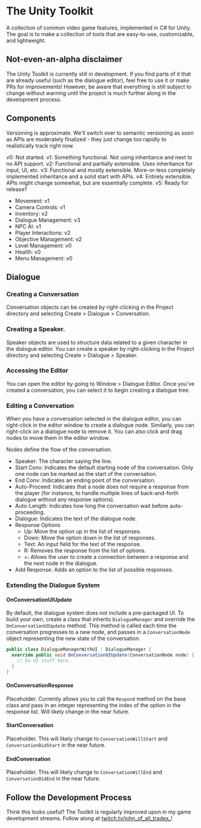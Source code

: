 # The Unity Toolkit
A collection of common video game features, implemented in C# for Unity. The goal is to make a collection of tools that are easy-to-use, customizable, and lightweight.

## Not-even-an-alpha disclaimer
The Unity Toolkit is currently still in development. If you find parts of it that are already useful (such as the dialogue editor), feel free to use it or make PRs for improvements! However, be aware that everything is still subject to change without warning until the project is much further along in the development process.

## Components
Versioning is approximate. We'll switch over to semantic versioning as soon as APIs are moderately finalized - they just change too rapidly to realistically track right now.

v0: Not started.
v1: Something functional. Not using inheritance and next to no API support.
v2: Functional and partially extensible. Uses inheritance for input, UI, etc.
v3: Functional and mostly extensible. More-or-less completely implemented inheritance and a solid start with APIs.
v4: Entirely extensible. APIs might change somewhat, but are essentially complete.
v5: Ready for release?

- Movement: v1
- Camera Controls: v1
- Inventory: v2
- Dialogue Management: v3
- NPC AI: v1
- Player Interactions: v2
- Objective Management: v2
- Level Management: v0
- Health: v0
- Menu Management: v0

## Dialogue
### Creating a Conversation
Conversation objects can be created by right-clicking in the Project directory and selecting Create > Dialogue > Conversation.
### Creating a Speaker.
Speaker objects are used to structure data related to a given character in the dialogue editor. You can create a speaker by right-clicking in the Project directory and selecting Create > Dialogue > Speaker.
### Accessing the Editor
You can open the editor by going to Window > Dialogue Editor. Once you've created a conversation, you can select it to begin creating a dialogue tree.
### Editing a Conversation
When you have a conversation selected in the dialogue editor, you can right-click in the editor window to create a dialogue node. Similarly, you can right-click on a dialogue node to remove it. You can also click and drag nodes to move them in the editor window.

Nodes define the flow of the conversation.
- Speaker: The character saying the line.
- Start Conv: Indicates the default starting node of the conversation. Only one node can be marked as the start of the conversation.
- End Conv: Indicates an ending point of the conversation.
- Auto-Proceed: Indicates that a node does not require a response from the player (for instance, to handle multiple lines of back-and-forth dialogue without any response options).
- Auto-Length: Indicates how long the conversation wait before auto-proceeding.
- Dialogue: Indicates the text of the dialogue node.
- Response Options
  - Up: Move the option up in the list of responses.
  - Down: Move the option down in the list of responses.
  - Text: An input field for the text of the response.
  - R: Removes the response from the list of options.
  - +: Allows the user to create a connection between a response and the next node in the dialogue.
- Add Response: Adds an option to the list of possible responses.
### Extending the Dialogue System
#### OnConversationUIUpdate
By default, the dialogue system does not include a pre-packaged UI. To build your own, create a class that inherits `DialogueManager` and override the `OnConversationUIUpdate` method. This method is called each time the conversation progresses to a new node, and passes in a `ConversationNode` object representing the new state of the conversation.

```csharp
public class DialogueManagerWithUI : DialogueManager {
  override public void OnConversationUIUpdate(ConversationNode node) {
    // Do UI stuff here.
  }
}
```
#### OnConversationResponse
Placeholder. Currently allows you to call the `Respond` method on the base class and pass in an integer representing the index of the option in the response list. Will likely change in the near future.
#### StartConversation
Placeholder. This will likely change to `ConversationWillStart` and `ConversationDidStart` in the near future.
#### EndConversation
Placeholder. This will likely change to `ConversationWillEnd` and `ConversationDidEnd` in the near future.

## Follow the Development Process
Think this looks useful? The Toolkit is regularly improved upon in my game development streams. Follow along at [twitch.tv/john_of_all_trades_](https://www.twitch.tv/john_of_all_trades_)!
